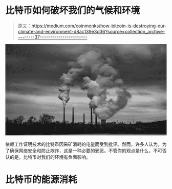 # 比特币如何破坏我们的气候和环境

> 原文：<https://medium.com/coinmonks/how-bitcoin-is-destroying-our-climate-and-environment-d8ac139e3d36?source=collection_archive---------37----------------------->

![](img/268ca6c232fc4439722df94f97bec2da.png)

依赖工作证明技术的比特币因采矿消耗的电量而受到批评。然而，许多人认为，为了确保网络安全和防止欺诈，这是一种必要的邪恶。不管你的观点是什么，不可否认的是，比特币对我们的环境有负面影响。

# 比特币的能源消耗